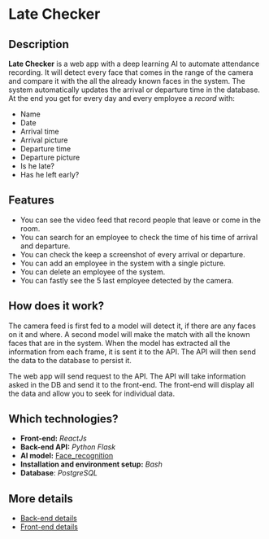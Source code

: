 # Late Checker

## Description

**Late Checker** is a web app with a deep learning AI to automate attendance recording.
It will detect every face that comes in the range of the camera and compare it with the all the already known faces
in the system. The system automatically updates the arrival or departure time in the database.
At the end you get for every day and every employee a *record* with:
* Name
* Date
* Arrival time
* Arrival picture
* Departure time
* Departure picture
* Is he late?
* Has he left early?

## Features

* You can see the video feed that record people that leave or come in the room.
* You can search for an employee to check the time of his time of arrival and departure.
* You can check the keep a screenshot of every arrival or departure.
* You can add an employee in the system with a single picture.
* You can delete an employee of the system.
* You can fastly see the 5 last employee detected by the camera.


## How does it work?

The camera feed is first fed to a model will detect it, if there are any faces on it and where.
A second model will make the match with all the known faces that are in the system.
When the model has extracted all the information from each frame, it is sent it to the API.
The API will then send the data to the database to persist it.

The web app will send request to the API. The API will take information asked in the DB and send it to the front-end.
The front-end will display all the data and allow you to seek for individual data.


## Which technologies?

* **Front-end:** *ReactJs*
* **Back-end API:** *Python Flask*
* **AI model:** [Face_recognition](https://github.com/ageitgey/face_recognition)
* **Installation and environment setup:** *Bash*
* **Database**: *PostgreSQL*


## More details
* [Back-end details](API/README.md)
* [Front-end details](frontend/face-attendance/README.md)